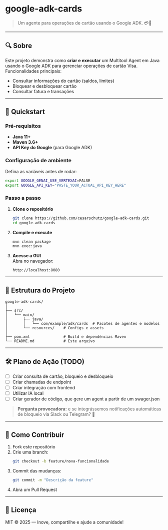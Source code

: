 # google-adk-cards

> Um agente para operações de cartão usando o Google ADK. 💳🤖

---

## 🔍 Sobre

Este projeto demonstra como **criar e executar** um Multitool Agent em Java usando o Google ADK para gerenciar operações de cartão Visa.  
Funcionalidades principais:
- Consultar informações do cartão (saldos, limites)
- Bloquear e desbloquear cartão
- Consultar fatura e transações

---

## 🚀 Quickstart

### Pré-requisitos

- **Java 11+**
- **Maven 3.6+**
- **API Key do Google** (para Google ADK)

### Configuração de ambiente

Defina as variáveis antes de rodar:

```bash
export GOOGLE_GENAI_USE_VERTEXAI=FALSE
export GOOGLE_API_KEY="PASTE_YOUR_ACTUAL_API_KEY_HERE"
```

### Passo a passo

1. **Clone o repositório**
   ```bash
   git clone https://github.com/cesarschutz/google-adk-cards.git
   cd google-adk-cards
   ```
2. **Compile e execute**
   ```bash
   mvn clean package
   mvn exec:java
   ```
3. **Acesse a GUI**  
   Abra no navegador:
   ```text
   http://localhost:8080
   ```

---

## 📂 Estrutura do Projeto

```
google-adk-cards/
│
├── src/
│   └── main/
│       ├── java/
│       │   └── com/example/adk/cards  # Pacotes de agentes e modelos
│       └── resources/    # Configs e assets
│
├── pom.xml               # Build e dependências Maven
└── README.md             # Este arquivo
```

---

## 🛠️ Plano de Ação (TODO)

- [ ] Criar consulta de cartão, bloqueio e desbloqueio
- [ ] Criar chamadas de endpoint
- [ ] Criar integração com frontend
- [ ] Utilizar IA local
- [ ] Criar gerador de código, que gere um agent a partir de um swager.json

> **Pergunta provocadora:** e se integrássemos notificações automáticas de bloqueio via Slack ou Telegram? 🚀

---

## 🤝 Como Contribuir

1. Fork este repositório
2. Crie uma branch:
   ```bash
   git checkout -b feature/nova-funcionalidade
   ```
3. Commit das mudanças:
   ```bash
   git commit -m "Descrição da feature"
   ```
4. Abra um Pull Request

---

## 📄 Licença

MIT © 2025 — Inove, compartilhe e ajude a comunidade!  
